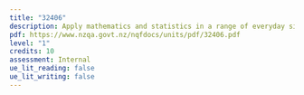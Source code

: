 ```yaml
---
title: "32406"
description: Apply mathematics and statistics in a range of everyday situations
pdf: https://www.nzqa.govt.nz/nqfdocs/units/pdf/32406.pdf
level: "1"
credits: 10
assessment: Internal
ue_lit_reading: false
ue_lit_writing: false
---
```


